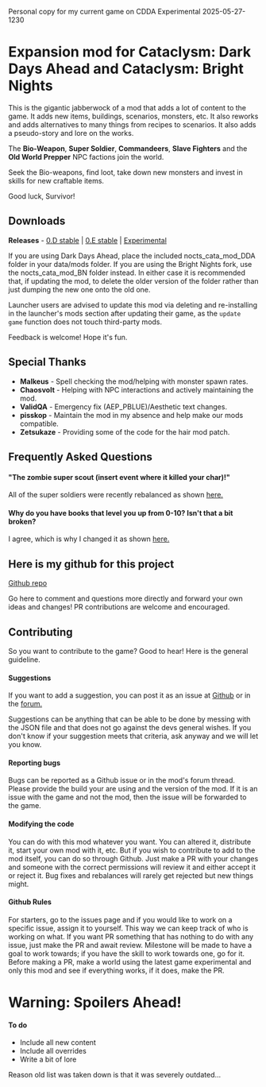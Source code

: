 Personal copy for my current game on CDDA Experimental 2025-05-27-1230

# Expansion mod for Cataclysm: Dark Days Ahead and Cataclysm: Bright Nights

This is the gigantic jabberwock of a mod that adds a lot of content to the game. It adds new items, buildings, scenarios, monsters, etc. It also reworks and adds alternatives to many things from recipes to scenarios. It also adds a pseudo-story and lore on the works.

The **Bio-Weapon**, **Super Soldier**, **Commandeers**, **Slave Fighters** and the **Old World Prepper** NPC factions join the world.

Seek the Bio-weapons, find loot, take down new monsters and invest in skills for new craftable items.

Good luck, Survivor!

## Downloads

**Releases** - [0.D stable](https://github.com/Noctifer-de-Mortem/nocts_cata_mod/releases/tag/v0.D) | [0.E stable](https://github.com/Noctifer-de-Mortem/nocts_cata_mod/releases/tag/0.E) | [Experimental](https://github.com/Noctifer-de-Mortem/nocts_cata_mod/archive/master.zip)

If you are using Dark Days Ahead, place the included nocts_cata_mod_DDA folder in your data/mods folder. If you are using the Bright Nights fork, use the nocts_cata_mod_BN folder instead. In either case it is recommended that, if updating the mod, to delete the older version of the folder rather than just dumping the new one onto the old one.

Launcher users are advised to update this mod via deleting and re-installing in the launcher's mods section after updating their game, as the `update game` function does not touch third-party mods.

Feedback is welcome! Hope it's fun.

## Special Thanks

* **Malkeus** - Spell checking the mod/helping with monster spawn rates.
* **Chaosvolt** - Helping with NPC interactions and actively maintaining the mod.
* **ValidQA** - Emergency fix (AEP_PBLUE)/Aesthetic text changes.
* **pisskop** - Maintain the mod in my absence and help make our mods compatible.
* **Zetsukaze** - Providing some of the code for the hair mod patch.

## Frequently Asked Questions

#### "The zombie super scout (insert event where it killed your char)!"

All of the super soldiers were recently rebalanced as shown [here.](https://github.com/Noctifer-de-Mortem/nocts_cata_mod/pull/57)


#### Why do you have books that level you up from 0-10? Isn't that a bit broken?

I agree, which is why I changed it as shown [here.](https://github.com/Noctifer-de-Mortem/nocts_cata_mod/pull/51)

## Here is my github for this project

[Github repo](https://github.com/Noctifer-de-Mortem/nocts_cata_mod)

Go here to comment and questions more directly and forward your own ideas and changes!
PR contributions are welcome and encouraged.

## Contributing
So you want to contribute to the game? Good to hear! Here is the general guideline.

#### Suggestions
If you want to add a suggestion, you can post it as an issue at [Github](https://github.com/Noctifer-de-Mortem/nocts_cata_mod/issues) or in the [forum.](https://discourse.cataclysmdda.org/t/cataclysm-mod/10523)

Suggestions can be anything that can be able to be done by messing with the JSON file and that does not go against the devs general wishes. If you don't know if your suggestion meets that criteria, ask anyway and we will let you know.

#### Reporting bugs
Bugs can be reported as a Github issue or in the mod's forum thread. Please provide the build your are using and the version of the mod. If it is an issue with the game and not the mod, then the issue will be forwarded to the game.

#### Modifying the code
You can do with this mod whatever you want. You can altered it, distribute it, start your own mod with it, etc. But if you wish to contribute to add to the mod itself, you can do so through Github. Just make a PR with your changes and someone with the correct permissions will review it and either accept it or reject it. Bug fixes and rebalances will rarely get rejected but new things might.

#### Github Rules
For starters, go to the issues page and if you would like to work on a specific issue, assign it to yourself. This way we can keep track of who is working on what. If you want PR something that has nothing to do with any issue, just make the PR and await review. Milestone will be made to have a goal to work towards; if you have the skill to work towards one, go for it. Before making a PR, make a world using the latest game experimental and only this mod and see if everything works, if it does, make the PR.

# Warning: Spoilers Ahead!

#### To do
* Include all new content
* Include all overrides
* Write a bit of lore

Reason old list was taken down is that it was severely outdated...
